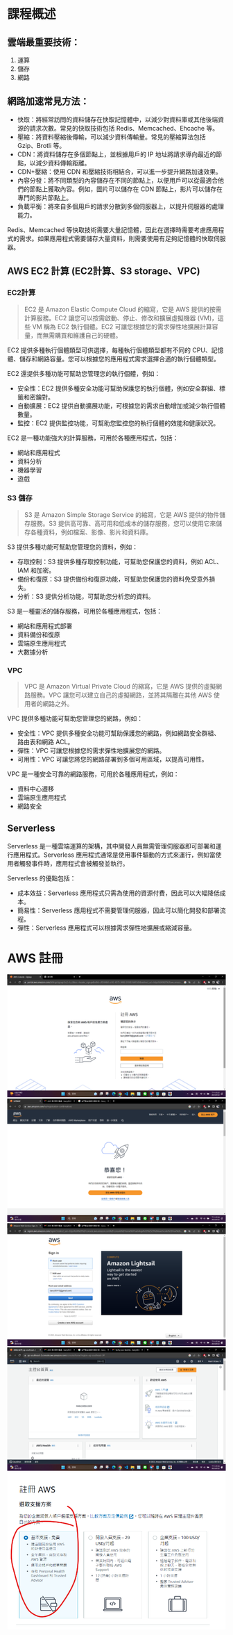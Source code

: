# 課程概述

## 雲端最重要技術：
1. 運算
2. 儲存
3. 網路


## 網路加速常見方法：

- 快取：將經常訪問的資料儲存在快取記憶體中，以減少對資料庫或其他後端資源的請求次數。常見的快取技術包括 Redis、Memcached、Ehcache 等。
- 壓縮：將資料壓縮後傳輸，可以減少資料傳輸量。常見的壓縮算法包括 Gzip、Brotli 等。
- CDN：將資料儲存在多個節點上，並根據用戶的 IP 地址將請求導向最近的節點，以減少資料傳輸距離。
- CDN+壓縮：使用 CDN 和壓縮技術相結合，可以進一步提升網路加速效果。
- 內容分發：將不同類型的內容儲存在不同的節點上，以便用戶可以從最適合他們的節點上獲取內容。例如，圖片可以儲存在 CDN 節點上，影片可以儲存在專門的影片節點上。
- 負載平衡：將來自多個用戶的請求分散到多個伺服器上，以提升伺服器的處理能力。

Redis、Memcached 等快取技術需要大量記憶體，因此在選擇時需要考慮應用程式的需求。如果應用程式需要儲存大量資料，則需要使用有足夠記憶體的快取伺服器。


## AWS EC2 計算 (EC2計算、S3 storage、VPC)

### EC2計算
> EC2 是 Amazon Elastic Compute Cloud 的縮寫，它是 AWS 提供的按需計算服務。EC2 讓您可以按需啟動、停止、修改和擴展虛擬機器 (VM)，這些 VM 稱為 EC2 執行個體。EC2 可讓您根據您的需求彈性地擴展計算容量，而無需購買和維護自己的硬體。

EC2 提供多種執行個體類型可供選擇，每種執行個體類型都有不同的 CPU、記憶體、儲存和網路容量。您可以根據您的應用程式需求選擇合適的執行個體類型。

EC2 還提供多種功能可幫助您管理您的執行個體，例如：

- 安全性：EC2 提供多種安全功能可幫助保護您的執行個體，例如安全群組、標籤和密鑰對。
- 自動擴展：EC2 提供自動擴展功能，可根據您的需求自動增加或減少執行個體數量。
- 監控：EC2 提供監控功能，可幫助您監控您的執行個體的效能和健康狀況。

EC2 是一種功能強大的計算服務，可用於各種應用程式，包括：

- 網站和應用程式
- 資料分析
- 機器學習
- 遊戲

### S3 儲存
> S3 是 Amazon Simple Storage Service 的縮寫，它是 AWS 提供的物件儲存服務。S3 提供高可靠、高可用和低成本的儲存服務，您可以使用它來儲存各種資料，例如檔案、影像、影片和資料庫。

S3 提供多種功能可幫助您管理您的資料，例如：

- 存取控制：S3 提供多種存取控制功能，可幫助您保護您的資料，例如 ACL、IAM 和加密。
- 備份和復原：S3 提供備份和復原功能，可幫助您保護您的資料免受意外損失。
- 分析：S3 提供分析功能，可幫助您分析您的資料。

S3 是一種靈活的儲存服務，可用於各種應用程式，包括：

- 網站和應用程式部署
- 資料備份和復原
- 雲端原生應用程式
- 大數據分析

### VPC
> VPC 是 Amazon Virtual Private Cloud 的縮寫，它是 AWS 提供的虛擬網路服務。VPC 讓您可以建立自己的虛擬網路，並將其隔離在其他 AWS 使用者的網路之外。

VPC 提供多種功能可幫助您管理您的網路，例如：

- 安全性：VPC 提供多種安全功能可幫助保護您的網路，例如網路安全群組、路由表和網路 ACL。
- 彈性：VPC 可讓您根據您的需求彈性地擴展您的網路。
- 可用性：VPC 可讓您將您的網路部署到多個可用區域，以提高可用性。

VPC 是一種安全可靠的網路服務，可用於各種應用程式，例如：

- 資料中心遷移
- 雲端原生應用程式
- 網路安全


## Serverless

Serverless 是一種雲端運算的架構，其中開發人員無需管理伺服器即可部署和運行應用程式。Serverless 應用程式通常是使用事件驅動的方式來運行，例如當使用者觸發事件時，應用程式會被觸發並執行。

Serverless 的優點包括：
- 成本效益：Serverless 應用程式只需為使用的資源付費，因此可以大幅降低成本。
- 簡易性：Serverless 應用程式不需要管理伺服器，因此可以簡化開發和部署流程。
- 彈性：Serverless 應用程式可以根據需求彈性地擴展或縮減容量。

# AWS 註冊

![image_1](../Picture/螢幕擷取畫面%202023-09-12%20192742.png)
![image_1](../Picture/螢幕擷取畫面%202023-09-12%20193334.png)
![image_1](../Picture/螢幕擷取畫面%202023-09-12%20193402.png)
![image_1](../Picture/螢幕擷取畫面%202023-09-12%20193542.png)
![image_1](../Picture/image_2023-09-12_19-36-37.png)
